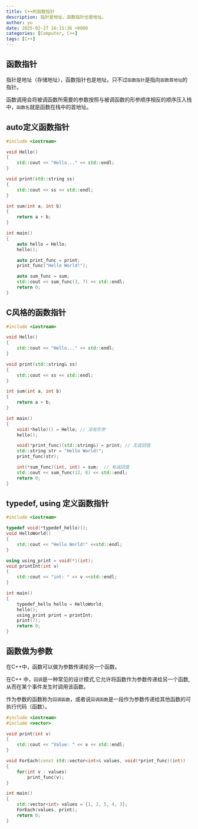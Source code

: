 ```yaml
---
title: C++的函数指针
description: 指针是地址，函数指针也是地址。
author: yu
date: 2025-02-27 16:15:36 +0800
categories: [Computer, C++]
tags: [C++]
---
```


## 函数指针

指针是地址（存储地址），函数指针也是地址。只不过`函数指针`是指向`函数首地址`的指针。

函数调用会将被调函数所需要的参数按照与被调函数的形参顺序相反的顺序压入栈中，`函数名`就是函数在栈中的首地址。

## auto定义函数指针

```cpp
#include <iostream>

void Hello()
{
    std::cout << "Hello..." << std::endl;
}

void print(std::string ss)
{
    std::cout << ss << std::endl;
}

int sum(int a, int b)
{
    return a + b;
}

int main()
{
    auto hello = Hello;
    hello();

    auto print_func = print;
    print_func("Hello World!");

    auto sum_func = sum;
    std::cout << sum_func(3, 7) << std::endl;
    return 0;
}
```

## C风格的函数指针

```cpp
#include <iostream>

void Hello()
{
    std::cout << "Hello..." << std::endl;
}

void print(std::string& ss)
{
    std::cout << ss << std::endl;
}

int sum(int a, int b)
{
    return a + b;
}

int main()
{
    void(*hello)() = Hello; // 没有形参
    hello();

    void(*print_func)(std::string&) = print; // 无返回值
    std::string str = "Hello World!";
    print_func(str);

    int(*sum_func)(int, int) = sum;  // 有返回值
    std::cout << sum_func(12, 8) << std::endl;
    return 0;
}
```

## typedef, using 定义函数指针

```cpp
#include <iostream>

typedef void(*typedef_hello)();
void HelloWorld()
{
    std::cout << "Hello World!" <<std::endl;
}

using using_print = void(*)(int);
void printInt(int v)
{
    std::cout << "int: " << v <<std::endl;
}

int main()
{
    typedef_hello hello = HelloWorld;
    hello();
    using_print print = printInt;
    print(7);
    return 0;
}
```

## 函数做为参数

在C++中，函数可以做为参数传递给另一个函数。

在C++ 中，`回调`是一种常见的设计模式,它允许将函数作为参数传递给另一个函数,从而在某个事件发生时调用该函数。

作为参数的函数称为`回调函数`，或者说`回调函数`是一段作为参数传递给其他函数的可执行代码（函数）。

```cpp
#include <iostream>
#include <vector>

void print(int v)
{
    std::cout << "Value: " << v << std::endl;
}

void ForEach(const std::vector<int>& values, void(*print_func)(int))
{
    for(int v : values)
        print_func(v);
}

int main()
{
    std::vector<int> values = {1, 2, 5, 4, 3};
    ForEach(values, print);
    return 0;
}
```
